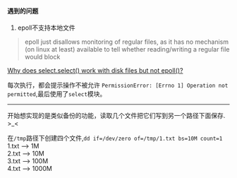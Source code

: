 #### 遇到的问题
1. epoll不支持本地文件
> epoll just disallows monitoring of regular files, as it has no mechanism (on linux at least) available to tell 
whether reading/writing a regular file would block

[Why does select.select() work with disk files but not epoll()?](https://stackoverflow.com/questions/8645721/why-does-select-select-work-with-disk-files-but-not-epoll)

每次执行，都会提示操作不被允许 `PermissionError: [Errno 1] Operation not permitted`,最后使用了`select`模块。

---

开始想实现的是类似备份的功能，读取几个文件把它们写到另一个路径下面保存.  >_<

在`/tmp`路径下创建四个文件,`dd if=/dev/zero of=/tmp/1.txt bs=10M count=1`  
1.txt --> 1M  
2.txt --> 10M  
3.txt --> 100M  
4.txt --> 1000M  
